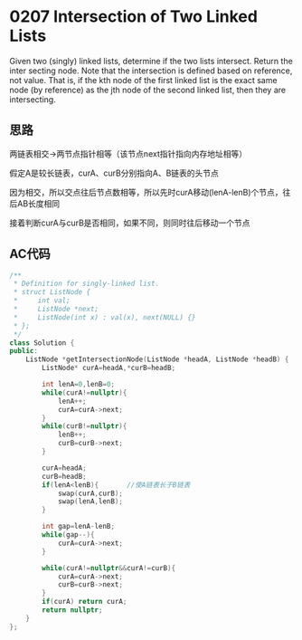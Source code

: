 # 0207 Intersection of Two Linked Lists
Given two (singly) linked lists, determine if the two lists intersect. Return the inter­ secting node. Note that the intersection is defined based on reference, not value. That is, if the kth node of the first linked list is the exact same node (by reference) as the jth node of the second linked list, then they are intersecting.

## 思路

两链表相交->两节点指针相等（该节点next指针指向内存地址相等）

假定A是较长链表，curA、curB分别指向A、B链表的头节点

因为相交，所以交点往后节点数相等，所以先时curA移动(lenA-lenB)个节点，往后AB长度相同

接着判断curA与curB是否相同，如果不同，则同时往后移动一个节点

## AC代码
```c++
/**
 * Definition for singly-linked list.
 * struct ListNode {
 *     int val;
 *     ListNode *next;
 *     ListNode(int x) : val(x), next(NULL) {}
 * };
 */
class Solution {
public:
    ListNode *getIntersectionNode(ListNode *headA, ListNode *headB) {
        ListNode* curA=headA,*curB=headB;

        int lenA=0,lenB=0;
        while(curA!=nullptr){
            lenA++;
            curA=curA->next;
        }
        while(curB!=nullptr){
            lenB++;
            curB=curB->next;
        }

        curA=headA;
        curB=headB;
        if(lenA<lenB){       //使A链表长于B链表
            swap(curA,curB);
            swap(lenA,lenB);
        }

        int gap=lenA-lenB;
        while(gap--){
            curA=curA->next;
        }

        while(curA!=nullptr&&curA!=curB){
            curA=curA->next;
            curB=curB->next;
        }
        if(curA) return curA;
        return nullptr;
    }
};
```
